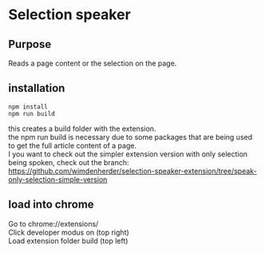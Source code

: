 # Selection speaker

## Purpose

Reads a page content or the selection on the page. 

## installation

```
npm install
npm run build
```

this creates a build folder with the extension.   
the npm run build is necessary due to some packages that are being used to get the full article content of a page.   
I you want to check out the simpler extension version with only selection being spoken, check out the branch: https://github.com/wimdenherder/selection-speaker-extension/tree/speak-only-selection-simple-version

## load into chrome

Go to chrome://extensions/  
Click developer modus on (top right)  
Load extension folder build (top left)  